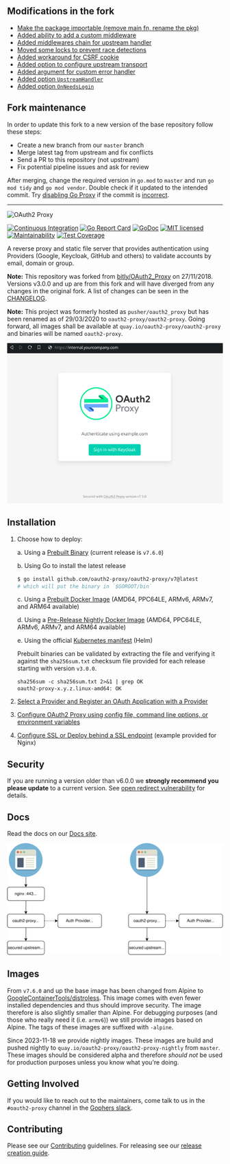 ## Modifications in the fork
- [Make the package importable (remove main fn, rename the pkg)](https://github.com/keboola/go-oauth2-proxy/commit/789f4d1f85c8d2257b614c154407b1058d9d0c8a)
- [Added ability to add a custom middleware](https://github.com/keboola/go-oauth2-proxy/commit/bf4d486c80855a85ee956aee14c6cf3ef4d85407)
- [Added middlewares chain for upstream handler](https://github.com/keboola/go-oauth2-proxy/commit/c74325648bd7364d829cd9464fe2b6488bfbb260)
- [Moved some locks to prevent race detections](https://github.com/keboola/go-oauth2-proxy/commit/d4f9ab6b7147eb9d34be4441ce50db2d61c4d0f2)
- [Added workaround for CSRF cookie](https://github.com/keboola/go-oauth2-proxy/commit/5486c9884b2953ba1a2d4efd0c89f527953104d1)
- [Added option to configure upstream transport](https://github.com/keboola/go-oauth2-proxy/commit/8bde35a277a8548e12e9ad01f0658da22cbf04b6)
- [Added argument for custom error handler](https://github.com/keboola/go-oauth2-proxy/commit/f9b5f906a4f40da25437425cc4e4b5a932ca2f36) 
- [Added option `UpstreamHandler`](https://github.com/keboola/go-oauth2-proxy/commit/2b0c2a99d50ba80b68ffba8175ebc3b9311f6496)
- [Added option `OnNeedsLogin`](https://github.com/keboola/go-oauth2-proxy/commit/efea780d43062f8a61c84cda65e6742835f64dbd)

## Fork maintenance

In order to update this fork to a new version of the base repository follow these steps:

- Create a new branch from our `master` branch
- Merge latest tag from upstream and fix conflicts
- Send a PR to this repository (not upstream)
- Fix potential pipeline issues and ask for review

After merging, change the required version in `go.mod` to `master` and run `go mod tidy` and `go mod vendor`. Double check if it updated to the intended commit. Try [disabling Go Proxy](https://webtips.fly.dev/how-to-disable-go-proxy/) if the commit is [incorrect](https://proxy.golang.org/#faq-new-version).

------

![OAuth2 Proxy](docs/static/img/logos/OAuth2_Proxy_horizontal.svg)

[![Continuous Integration](https://github.com/oauth2-proxy/oauth2-proxy/actions/workflows/ci.yaml/badge.svg)](https://github.com/oauth2-proxy/oauth2-proxy/actions/workflows/ci.yaml)
[![Go Report Card](https://goreportcard.com/badge/github.com/oauth2-proxy/oauth2-proxy)](https://goreportcard.com/report/github.com/oauth2-proxy/oauth2-proxy)
[![GoDoc](https://godoc.org/github.com/oauth2-proxy/oauth2-proxy?status.svg)](https://godoc.org/github.com/oauth2-proxy/oauth2-proxy)
[![MIT licensed](https://img.shields.io/badge/license-MIT-blue.svg)](./LICENSE)
[![Maintainability](https://api.codeclimate.com/v1/badges/a58ff79407212e2beacb/maintainability)](https://codeclimate.com/github/oauth2-proxy/oauth2-proxy/maintainability)
[![Test Coverage](https://api.codeclimate.com/v1/badges/a58ff79407212e2beacb/test_coverage)](https://codeclimate.com/github/oauth2-proxy/oauth2-proxy/test_coverage)

A reverse proxy and static file server that provides authentication using Providers (Google, Keycloak, GitHub and others)
to validate accounts by email, domain or group.

**Note:** This repository was forked from [bitly/OAuth2_Proxy](https://github.com/bitly/oauth2_proxy) on 27/11/2018.
Versions v3.0.0 and up are from this fork and will have diverged from any changes in the original fork.
A list of changes can be seen in the [CHANGELOG](CHANGELOG.md).

**Note:** This project was formerly hosted as `pusher/oauth2_proxy` but has been renamed as of 29/03/2020 to `oauth2-proxy/oauth2-proxy`.
Going forward, all images shall be available at `quay.io/oauth2-proxy/oauth2-proxy` and binaries will be named `oauth2-proxy`.

![Sign In Page](docs/static/img/sign-in-page.png)

## Installation

1.  Choose how to deploy:

    a. Using a [Prebuilt Binary](https://github.com/oauth2-proxy/oauth2-proxy/releases) (current release is `v7.6.0`)

    b. Using Go to install the latest release
    ```bash
    $ go install github.com/oauth2-proxy/oauth2-proxy/v7@latest
    # which will put the binary in `$GOROOT/bin`
    ```
    c. Using a [Prebuilt Docker Image](https://quay.io/oauth2-proxy/oauth2-proxy) (AMD64, PPC64LE, ARMv6, ARMv7, and ARM64 available)

    d. Using a [Pre-Release Nightly Docker Image](https://quay.io/oauth2-proxy/oauth2-proxy-nightly) (AMD64, PPC64LE, ARMv6, ARMv7, and ARM64 available)

    e. Using the official [Kubernetes manifest](https://github.com/oauth2-proxy/manifests) (Helm)

    Prebuilt binaries can be validated by extracting the file and verifying it against the `sha256sum.txt` checksum file provided for each release starting with version `v3.0.0`.

    ```
    sha256sum -c sha256sum.txt 2>&1 | grep OK
    oauth2-proxy-x.y.z.linux-amd64: OK
    ```

2.  [Select a Provider and Register an OAuth Application with a Provider](https://oauth2-proxy.github.io/oauth2-proxy/docs/configuration/oauth_provider)
3.  [Configure OAuth2 Proxy using config file, command line options, or environment variables](https://oauth2-proxy.github.io/oauth2-proxy/docs/configuration/overview)
4.  [Configure SSL or Deploy behind a SSL endpoint](https://oauth2-proxy.github.io/oauth2-proxy/docs/configuration/tls) (example provided for Nginx)


## Security

If you are running a version older than v6.0.0 we **strongly recommend you please update** to a current version.
See [open redirect vulnerability](https://github.com/oauth2-proxy/oauth2-proxy/security/advisories/GHSA-5m6c-jp6f-2vcv) for details.

## Docs

Read the docs on our [Docs site](https://oauth2-proxy.github.io/oauth2-proxy/docs/).

![OAuth2 Proxy Architecture](docs/static/img/architecture.svg)

## Images

From `v7.6.0` and up the base image has been changed from Alpine to [GoogleContainerTools/distroless](https://github.com/GoogleContainerTools/distroless).
This image comes with even fewer installed dependencies and thus should improve security. The image therefore is also slightly smaller than Alpine.
For debugging purposes (and those who really need it (i.e. `armv6`)) we still provide images based on Alpine. The tags of these images are suffixed with `-alpine`.

Since 2023-11-18 we provide nightly images. These images are build and pushed nightly to `quay.io/oauth2-proxy/oauth2-proxy-nightly` from `master`.
These images should be considered alpha and therefore *should not* be used for production purposes unless you know what you're doing.

## Getting Involved

If you would like to reach out to the maintainers, come talk to us in the `#oauth2-proxy` channel in the [Gophers slack](http://gophers.slack.com/).

## Contributing

Please see our [Contributing](CONTRIBUTING.md) guidelines. For releasing see our [release creation guide](RELEASE.md).
